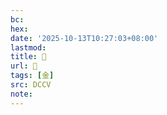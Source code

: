 ```yaml
---
bc:
hex:
date: '2025-10-13T10:27:03+08:00'
lastmod:
title: 􃪚
url: 􃪚
tags: [金]
src: DCCV
note:
---
```

